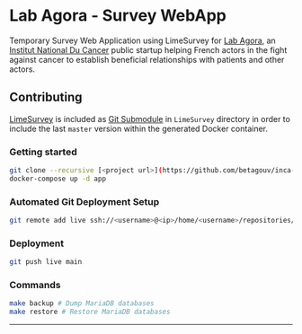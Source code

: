 # Lab Agora - Survey WebApp

Temporary Survey Web Application using LimeSurvey for [Lab Agora][lab-agora-link], an [Institut National Du Cancer][inca-link] public startup helping French actors in the fight against cancer to establish beneficial relationships with
patients and other actors.

## Contributing

[LimeSurvey][limesurvey-link] is included as [Git Submodule][git-submodules-link] in `LimeSurvey` directory in order to
include the last `master` version within the generated Docker container.

### Getting started

```sh
git clone --recursive [<project url>](https://github.com/betagouv/inca-survey.git)
docker-compose up -d app
```

### Automated Git Deployment Setup

```sh
git remote add live ssh://<username>@<ip>/home/<username>/repositories/matomo.git
```

### Deployment

```sh
git push live main
```

### Commands

```sh
make backup # Dump MariaDB databases
make restore # Restore MariaDB databases
```

---

[inca-link]: https://www.e-cancer.fr
[lab-agora-link]: https://lab-agora.softr.app
[limesurvey-link]: https://github.com/LimeSurvey/LimeSurvey
[git-submodules-link]: https://git-scm.com/book/en/v2/Git-Tools-Submodules
